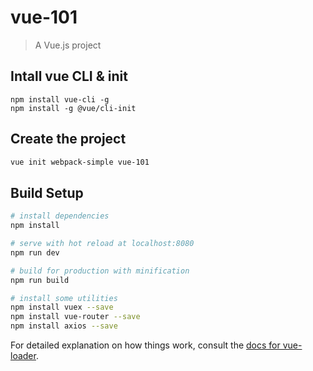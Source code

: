 # vue-101

> A Vue.js project


## Intall vue CLI & init
```
npm install vue-cli -g
npm install -g @vue/cli-init
```

## Create the project
``` bash
vue init webpack-simple vue-101
```

## Build Setup

``` bash
# install dependencies
npm install

# serve with hot reload at localhost:8080
npm run dev

# build for production with minification
npm run build

# install some utilities
npm install vuex --save
npm install vue-router --save
npm install axios --save
```

For detailed explanation on how things work, consult the [docs for vue-loader](http://vuejs.github.io/vue-loader).
